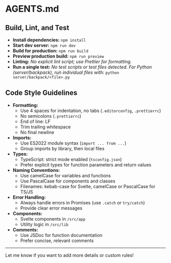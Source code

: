 # AGENTS.md

## Build, Lint, and Test

- **Install dependencies:**
  `npm install`
- **Start dev server:**
  `npm run dev`
- **Build for production:**
  `npm run build`
- **Preview production build:**
  `npm run preview`
- **Linting:**
  _No explicit lint script; use Prettier for formatting._
- **Run a single test:**
  _No test scripts or test files detected. For Python (server/backpack), run individual files with:_
  `python server/backpack/<file>.py`

## Code Style Guidelines

- **Formatting:**
  - Use 4 spaces for indentation, no tabs (`.editorconfig`, `.prettierrc`)
  - No semicolons (`.prettierrc`)
  - End of line: LF
  - Trim trailing whitespace
  - No final newline
- **Imports:**
  - Use ES2022 module syntax (`import ... from ...`)
  - Group imports by library, then local files
- **Types:**
  - TypeScript: strict mode enabled (`tsconfig.json`)
  - Prefer explicit types for function parameters and return values
- **Naming Conventions:**
  - Use camelCase for variables and functions
  - Use PascalCase for components and classes
  - Filenames: kebab-case for Svelte, camelCase or PascalCase for TS/JS
- **Error Handling:**
  - Always handle errors in Promises (use `.catch` or `try/catch`)
  - Provide clear error messages
- **Components:**
  - Svelte components in `/src/app`
  - Utility logic in `/src/lib`
- **Comments:**
  - Use JSDoc for function documentation
  - Prefer concise, relevant comments

---

Let me know if you want to add more details or custom rules!
